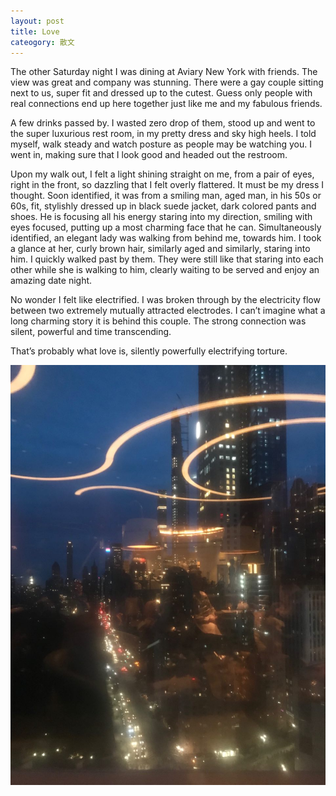 ```yaml
---
layout: post
title: Love
cateogory: 散文
---
```


The other Saturday night I was dining at Aviary New York with friends. The view was great and company was stunning. There were a gay couple sitting next to us, super fit and dressed up to the cutest. Guess only people with real connections end up here together just like me and my fabulous friends.

A few drinks passed by. I wasted zero drop of them, stood up and went to the super luxurious rest room, in my pretty dress and sky high heels. I told myself, walk steady and watch posture as people may be watching you. I went in, making sure that I look good and headed out the restroom.

Upon my walk out, I felt a light shining straight on me, from a pair of eyes, right in the front, so dazzling that I felt overly flattered. It must be my dress I thought. Soon identified, it was from a smiling man, aged man, in his 50s or 60s, fit, stylishly dressed up in black suede jacket, dark colored pants and shoes. He is focusing all his energy staring into my direction, smiling with eyes focused, putting up a most charming face that he can. Simultaneously identified, an elegant lady was walking from behind me, towards him. I took a glance at her, curly brown hair, similarly aged and similarly, staring into him. I quickly walked past by them. They were still like that staring into each other while she is walking to him, clearly waiting to be served and enjoy an amazing date night.

No wonder I felt like electrified. I was broken through by the electricity flow between two extremely mutually attracted electrodes. I can’t imagine what a long charming story it is behind this couple. The strong connection was silent, powerful and time transcending.

That’s probably what love is, silently powerfully electrifying torture.

![Aviary_New_York](/images/photo4981364428259829755.jpg)
